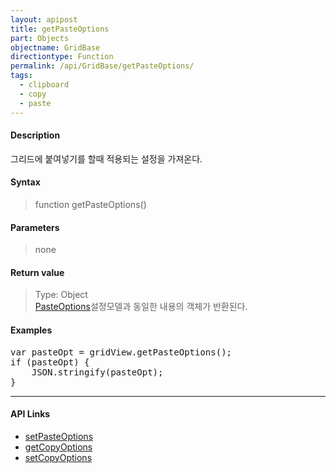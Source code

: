 ```yaml
---
layout: apipost
title: getPasteOptions
part: Objects
objectname: GridBase
directiontype: Function
permalink: /api/GridBase/getPasteOptions/
tags:
  - clipboard
  - copy
  - paste
---
```



#### Description

 그리드에 붙여넣기를 할때 적용되는 설정을 가져온다.  

#### Syntax

> function getPasteOptions()  

#### Parameters

> none  

#### Return value

> Type: Object  
> [PasteOptions](/api/types/PasteOptions/)설정모델과 동일한 내용의 객체가 반환된다.  

#### Examples 

<pre class="prettyprint">
var pasteOpt = gridView.getPasteOptions();
if (pasteOpt) {
    JSON.stringify(pasteOpt);
}
</pre>

---

#### API Links

* [setPasteOptions](/api/GridBase/setPasteOptions)
* [getCopyOptions](/api/GridBase/getCopyOptions)
* [setCopyOptions](/api/GridBase/setCopyOptions)